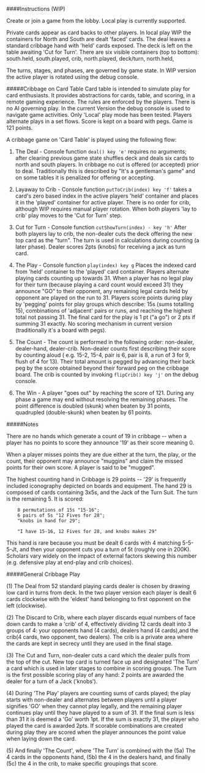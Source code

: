 ####Instructions (WIP)

Create or join a game from the lobby. Local play is currently supported.

Private cards appear as card backs to other players. In local play WIP the containers for North and South are dealt 'faced' cards.  The deal leaves a standard cribbage hand with 'held' cards exposed.  The deck is left on the table awaiting 'Cut for Turn'. There are six visible containers (top to bottom): south.held, south.played, crib, north.played, deck/turn, north.held,

The turns, stages, and phases, are governed by game state. In WIP version the active player is rotated using the debug console.



#####Cribbage on Card Table
Card table is intended to simulate play for card enthusiasts. It provides abstractions for cards, table, and scoring, in a remote gaming experience.  The rules are enforced by the players.  There is no AI governing play.  In the current Version the debug console is used to navigate game activities. Only 'Local' play mode has been tested. Players alternate plays in a set flows. Score is kept on a board with pegs. Game is 121 points.

A cribbage game on 'Card Table' is played using the following flow:

1. The Deal - Console function ```deal() key 'e'``` requires no arguments; after clearing previous game state shuffles deck and deals six cards to north and south players. In cribbage no cut is offered (or accepted) prior to deal. Traditionally this is described by "It's a gentleman's game" and on some tables it is penalized for offering or accepting.

2. Layaway to Crib - Console function ```putToCrib(index) key 'f'``` takes a card's zero based index in the active players 'held' container and places it in the 'played' container for active player. There is no order for crib, although WIP requires manual player rotation. When both players 'lay to crib' play moves to the 'Cut for Turn' step.

3. Cut for Turn - Console function ```cutShowTurn(index) - key 'h'``` After both players lay to crib, the non-dealer cuts the deck offering the new top card as the "turn". The turn is used in calculations during counting (a later phase).  Dealer scores 2pts (knobs) for receiving a jack as turn card.

4. The Play - Console function ```play(index) key g``` Places the indexed card from 'held' container to the 'played' card container. Players alternate playing cards counting up towards 31.  When a player has no legal play for their turn (because playing a card count would exceed 31) they announce "GO" to their opponent, any remaining legal cards held by opponent are played on the run to 31. Players score points during play by 'pegging' points for play groups which describe: 15s (sums totalling 15), combinations of 
'adjacent' pairs or runs, and reaching the highest total not passing 31.  The final card for the play is 1 pt ("a go") or 2 pts if summing 31 exactly. No scoring mechanism in current version (traditionally it's a board with pegs).

5. The Count - The count is performed in the following order: non-dealer, dealer-hand, dealer-crib. Non-dealer counts first describing their score by counting aloud ( e.g. 15-2, 15-4, pair is 6, pair is 8, a run of 3 for 9, flush of 4 for 13).  Their total amount is pegged by advancing their back peg by the score obtained beyond their forward peg on the cribbage board.  The crib is counted by invoking ```flipCrib() key 'j'``` on the debug console.

6. The Win - A player "goes out" by reaching the score of 121. During any phase a game may end without resolving the remaining phases.  The point difference is doubled (skunk) when beaten by 31 points, quadrupled (double-skunk) when beaten by 61 points.

#####Notes

There are no hands which generate a count of 19 in cribbage -- when a player has no points to score they announce '19' as their score meaning 0. 

When a player misses points they are due either at the turn, the play, or the count, their opponent may announce "muggins" and claim the missed points for their own score. A player is said to be "mugged".  

The highest counting hand in Cribbage is 29 points -- '29' is frequently included iconography depicted on boards and equipment. The hand 29 is composed of cards containing 3x5s, and the Jack of the Turn Suit. The turn is the remaining 5. It is scored:

        8 permutations of 15s "15-16";
        6 pairs of 5s "12 Fives for 28";
        "knobs in hand for 29";

        "I have 15-16, 12 Fives for 28, and knobs makes 29"

This hand is rare because you must be dealt 6 cards with 4 matching 5-5-5-Jt, and then your opponent cuts you a turn of 5t (roughly one in 200K). Scholars vary widely on the impact of external factors skewing this number (e.g. defensive play at end-play and crib choices).

#####General Cribbage Play

(1) The Deal from 52 standard playing cards dealer is chosen by drawing low card in turns from deck. In the two player version each player is dealt 6 cards clockwise with the 'eldest' hand belonging to first opponent on the left (clockwise). 

(2) The Discard to Crib, where each player discards equal numbers of face down cards to make a 'crib' of 4, effectively dividing 12 cards dealt into 3 groups of 4: your opponents hand (4 cards), dealers hand (4 cards),and the crib(4 cards, two opponent, two dealers). The crib is a private area where the cards are kept in secrecy until they are used in the final stage.  

(3) The Cut and Turn, non-dealer cuts a card which the dealer pulls from the top of the cut.  New top card is turned face up and designated 'The Turn' a card which is used in later stages to combine in scoring groups. The Turn is the first possible scoring play of any hand: 2 points are awarded the dealer for a turn of a Jack ('knobs'). 

(4) During 'The Play' players are counting sums of cards played; the play starts with non-dealer and alternates between players until a player signifies 'GO' when they cannot play legally, and the remaining player continues play until they have played to a sum of 31. If the final sum is less than 31 it is deemed a 'Go' worth 1pt.  If the sum is exactly 31, the player who played the card is awarded 2pts. If scorable combinations are created during play they are scored when the player announces the point value when laying down the card.

(5) And finally 'The Count', where 'The Turn' is combined with the (5a) The 4 cards in the opponents hand, (5b) the 4 in the dealers hand, and finally (5c) the 4 in the crib, to make specific groupings that score.

